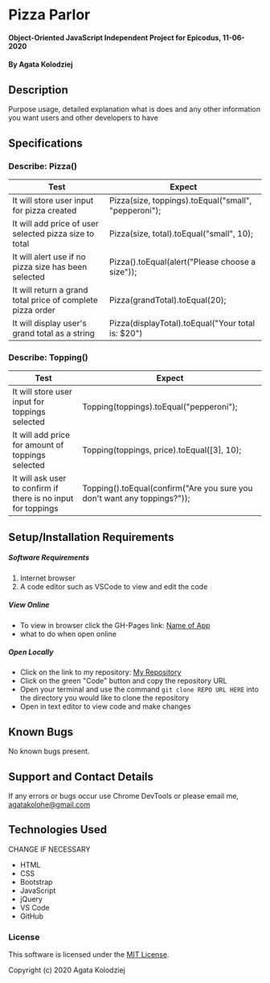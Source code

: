 # Pizza Parlor

#### Object-Oriented JavaScript Independent Project for Epicodus, 11-06-2020

#### By Agata Kolodziej

## Description

Purpose usage, detailed explanation what is does and any other information you want users and other developers to have

## Specifications

### Describe: Pizza()

| Test                                                       | Expect                                               |
| ---------------------------------------------------------- | ---------------------------------------------------- |
| It will store user input for pizza created                 | Pizza(size, toppings).toEqual("small", "pepperoni"); |
| It will add price of user selected pizza size to total     | Pizza(size, total).toEqual("small", 10);             |
| It will alert use if no pizza size has been selected       | Pizza().toEqual(alert("Please choose a size"));      |
| It will return a grand total price of complete pizza order | Pizza(grandTotal).toEqual(20);                       |
| It will display user's grand total as a string             | Pizza(displayTotal).toEqual("Your total is: \$20")   |

### Describe: Topping()

| Test                                                          | Expect                                                                   |
| ------------------------------------------------------------- | ------------------------------------------------------------------------ |
| It will store user input for toppings selected                | Topping(toppings).toEqual("pepperoni");                                  |
| It will add price for amount of toppings selected             | Topping(toppings, price).toEqual([3], 10);                               |
| It will ask user to confirm if there is no input for toppings | Topping().toEqual(confirm("Are you sure you don't want any toppings?")); |

## Setup/Installation Requirements

##### Software Requirements

1. Internet browser
2. A code editor such as VSCode to view and edit the code

##### View Online

- To view in browser click the GH-Pages link: [Name of App](URL)
- what to do when open online

##### Open Locally

- Click on the link to my repository: [My Repository](URL)
- Click on the green "Code" button and copy the repository URL
- Open your terminal and use the command `git clone REPO URL HERE` into the directory you would like to clone the repository
- Open in text editor to view code and make changes

## Known Bugs

No known bugs present.

## Support and Contact Details

If any errors or bugs occur use Chrome DevTools or please email me, <agatakolohe@gmail.com>

## Technologies Used

CHANGE IF NECESSARY

- HTML
- CSS
- Bootstrap
- JavaScript
- jQuery
- VS Code
- GitHub

### License

This software is licensed under the [MIT License](https://choosealicense.com/licenses/mit/).

Copyright (c) 2020 Agata Kolodziej
